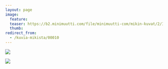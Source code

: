 ```yaml
---
layout: page
image:
  feature:
  teaser: https://b2.minimuutti.com/file/minimuutti-com/mikin-kuvat/2/IMG12097-245px.jpg
  thumb:
redirect_from:
  - /kuvia-mikista/00010
---
```


![](https://b2.minimuutti.com/file/minimuutti-com/mikin-kuvat/2/IMG12096-800px.jpg)

![](https://b2.minimuutti.com/file/minimuutti-com/mikin-kuvat/2/IMG12097-800px.jpg)

